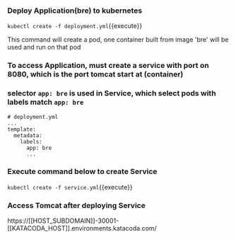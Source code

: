 ### Deploy Application(bre) to kubernetes
`kubectl create -f deployment.yml`{{execute}}

This command will create a pod, one container built from image 'bre' will be used and run on that pod

### To access Application, must create a service with port on 8080, which is the port tomcat start at (container)
### selector `app: bre` is used in Service, which select pods with labels match `app: bre`

	# deployment.yml
	...
	template:
	  metadata:
	  	labels:
	  	  app: bre
	  	  ...

### Execute command below to create Service
`kubectl create -f service.yml`{{execute}}

### Access Tomcat after deploying Service
https://[[HOST_SUBDOMAIN]]-30001-[[KATACODA_HOST]].environments.katacoda.com/


